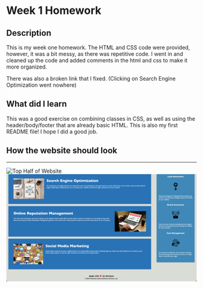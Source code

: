 # Week 1 Homework

## Description
This is my week one homework. The HTML and CSS code were provided, however, it was a bit messy, as there was repetitive code.
I went in and cleaned up the code and added comments in the html and css to make it more organized.

There was also a broken link that I fixed. (Clicking on Search Engine Optimization went nowhere)

## What did I learn

This was a good exercise on combining classes in CSS, as well as using the header/body/footer that are already basic HTML.
This is also my first README file! I hope I did a good job.

## How the website should look
***
![Top Half of Website](./assets/images/screenshot1.png)
![Bottom Half of Websites](./assets/images/screenshot2.png)